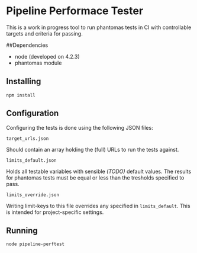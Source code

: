 # Pipeline Performace Tester
This is a work in progress tool to run phantomas tests in CI with controllable targets and criteria for passing.

##Dependencies
- node (developed on 4.2.3)
- phantomas module

## Installing
```
npm install
```

## Configuration
Configuring the tests is done using the following JSON files:
```
target_urls.json
```
Should contain an array holding the (full) URLs to run the tests against.

```
limits_default.json
```
Holds all testable variables with sensible *(TODO)* default values. The results for phantomas tests must be equal or less than the tresholds specified to pass.

```
limits_override.json
```
Writing limit-keys to this file overrides any specified in `limits_default`. This is intended for project-specific settings.

## Running
```
node pipeline-perftest
```
